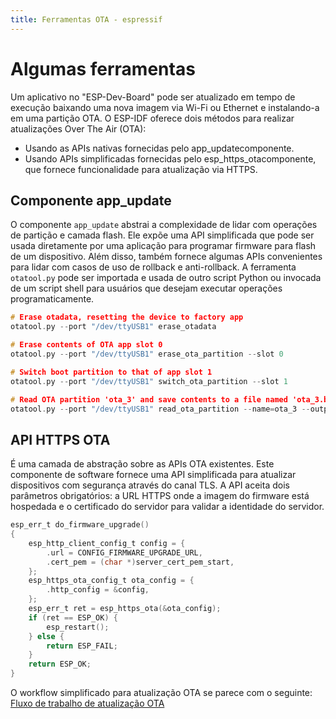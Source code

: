 ```yaml
---
title: Ferramentas OTA - espressif
---
```


# Algumas ferramentas 
Um aplicativo no "ESP-Dev-Board" pode ser atualizado em tempo de execução baixando uma nova imagem via Wi-Fi ou Ethernet e instalando-a em uma partição OTA. O ESP-IDF oferece dois métodos para realizar atualizações Over The Air (OTA):
- Usando as APIs nativas fornecidas pelo app_updatecomponente.
- Usando APIs simplificadas fornecidas pelo esp_https_otacomponente, que fornece funcionalidade para atualização via HTTPS.


## Componente app_update
O componente `app_update` abstrai a complexidade de lidar com operações de partição e camada flash. Ele expõe uma API simplificada que pode ser usada diretamente por uma aplicação para programar firmware para flash de um  dispositivo. Além disso, também fornece algumas APIs convenientes para lidar com casos de uso de rollback e anti-rollback.
A ferramenta `otatool.py` pode ser importada e usada de outro script Python ou invocada de um script shell para usuários que desejam executar operações programaticamente. 

```c
# Erase otadata, resetting the device to factory app
otatool.py --port "/dev/ttyUSB1" erase_otadata

# Erase contents of OTA app slot 0
otatool.py --port "/dev/ttyUSB1" erase_ota_partition --slot 0

# Switch boot partition to that of app slot 1
otatool.py --port "/dev/ttyUSB1" switch_ota_partition --slot 1

# Read OTA partition 'ota_3' and save contents to a file named 'ota_3.bin'
otatool.py --port "/dev/ttyUSB1" read_ota_partition --name=ota_3 --output=ota_3.bin
```

## API HTTPS OTA
É uma camada de abstração sobre as APIs OTA existentes. Este componente de software fornece uma API simplificada para atualizar dispositivos com segurança através do canal TLS. A API aceita dois parâmetros obrigatórios: a URL HTTPS onde a imagem do firmware está hospedada e o certificado do servidor para validar a identidade do servidor.

```c
esp_err_t do_firmware_upgrade()
{
    esp_http_client_config_t config = {
        .url = CONFIG_FIRMWARE_UPGRADE_URL,
        .cert_pem = (char *)server_cert_pem_start,
    };
    esp_https_ota_config_t ota_config = {
        .http_config = &config,
    };
    esp_err_t ret = esp_https_ota(&ota_config);
    if (ret == ESP_OK) {
        esp_restart();
    } else {
        return ESP_FAIL;
    }
    return ESP_OK;
}
```

O workflow simplificado para atualização OTA se parece com o seguinte:
[Fluxo de trabalho de atualização OTA](../img/fluxo-ota.png)